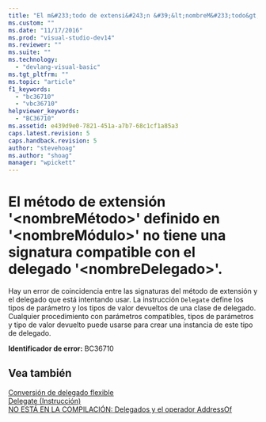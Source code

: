 ```yaml
---
title: "El m&#233;todo de extensi&#243;n &#39;&lt;nombreM&#233;todo&gt;&#39; definido en &#39;&lt;nombreM&#243;dulo&gt;&#39; no tiene una signatura compatible con el delegado &#39;&lt;nombreDelegado&gt;&#39;. | Microsoft Docs"
ms.custom: ""
ms.date: "11/17/2016"
ms.prod: "visual-studio-dev14"
ms.reviewer: ""
ms.suite: ""
ms.technology: 
  - "devlang-visual-basic"
ms.tgt_pltfrm: ""
ms.topic: "article"
f1_keywords: 
  - "bc36710"
  - "vbc36710"
helpviewer_keywords: 
  - "BC36710"
ms.assetid: e439d9e0-7821-451a-a7b7-68c1cf1a85a3
caps.latest.revision: 5
caps.handback.revision: 5
author: "stevehoag"
ms.author: "shoag"
manager: "wpickett"
---
```

# El m&#233;todo de extensi&#243;n &#39;&lt;nombreM&#233;todo&gt;&#39; definido en &#39;&lt;nombreM&#243;dulo&gt;&#39; no tiene una signatura compatible con el delegado &#39;&lt;nombreDelegado&gt;&#39;.
Hay un error de coincidencia entre las signaturas del método de extensión y el delegado que está intentando usar. La instrucción `Delegate` define los tipos de parámetro y los tipos de valor devueltos de una clase de delegado. Cualquier procedimiento con parámetros compatibles, tipos de parámetros y tipo de valor devuelto puede usarse para crear una instancia de este tipo de delegado.  
  
 **Identificador de error:** BC36710  
  
## Vea también  
 [Conversión de delegado flexible](/dotnet/visual-basic/programming-guide/language-features/delegates/relaxed-delegate-conversion)   
 [Delegate \(Instrucción\)](/dotnet/visual-basic/language-reference/statements/delegate-statement)   
 [NO ESTÁ EN LA COMPILACIÓN: Delegados y el operador AddressOf](http://msdn.microsoft.com/es-es/7b2ed932-8598-4355-b2f7-5cedb23ee86f)